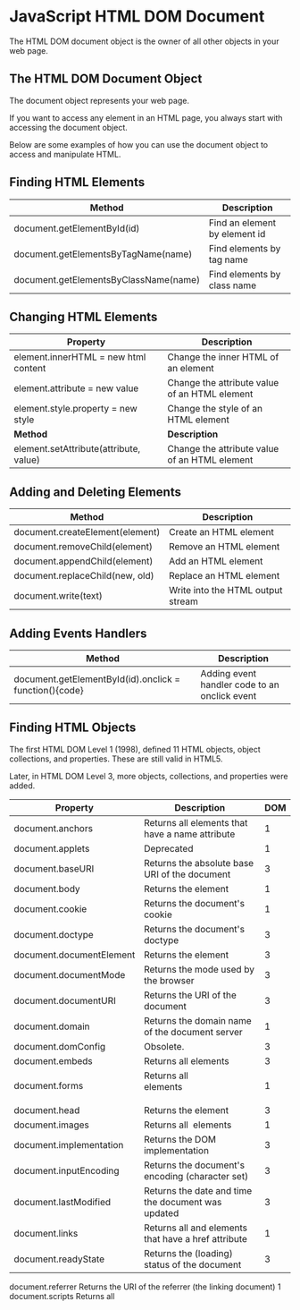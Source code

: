 # JavaScript HTML DOM Document


The HTML DOM document object is the owner of all other objects in your web page.


## The HTML DOM Document Object
The document object represents your web page.

If you want to access any element in an HTML page, you always start with accessing the document object.

Below are some examples of how you can use the document object to access and manipulate HTML.

## Finding HTML Elements

| **Method**	| **Description** |
|-----|-----|
| document.getElementById(id)	| Find an element by element id |
| document.getElementsByTagName(name)	| Find elements by tag name |
| document.getElementsByClassName(name)	| Find elements by class name |


## Changing HTML Elements
| **Property**	| **Description** |
|----|------|
| element.innerHTML =  new html content	| Change the inner HTML of an element |
| element.attribute = new value	| Change the attribute value of an HTML element |
| element.style.property = new style	| Change the style of an HTML element |
| **Method**	| **Description** |
| element.setAttribute(attribute, value)	| Change the attribute value of an HTML element |


## Adding and Deleting Elements
| **Method**	| **Description** |
|-----|-----|
| document.createElement(element)	| Create an HTML element |
| document.removeChild(element)	| Remove an HTML element |
| document.appendChild(element)	| Add an HTML element |
| document.replaceChild(new, old)	| Replace an HTML element |
| document.write(text)	| Write into the HTML output stream |


## Adding Events Handlers
| **Method**	| **Description** |
|-----|------|
| document.getElementById(id).onclick = function(){code}	| Adding event handler code to an onclick event |


## Finding HTML Objects
The first HTML DOM Level 1 (1998), defined 11 HTML objects, object collections, and properties. These are still valid in HTML5.

Later, in HTML DOM Level 3, more objects, collections, and properties were added.

| **Property**	| **Description**	| **DOM** |
|----|----|----|
| document.anchors	| Returns all <a> elements that have a name attribute |	1 |
| document.applets	| Deprecated	| 1 |
| document.baseURI	| Returns the absolute base URI of the document	| 3 |
| document.body	| Returns the <body> element	| 1 |
| document.cookie	| Returns the document's cookie	| 1 |
| document.doctype	| Returns the document's doctype	| 3 |
| document.documentElement	| Returns the <html> element	| 3 
| document.documentMode	| Returns the mode used by the browser	| 3 |
| document.documentURI	| Returns the URI of the document	| 3 |
| document.domain	| Returns the domain name of the document server	| 1 |
| document.domConfig	| Obsolete.	| 3 |
| document.embeds	| Returns all <embed> elements	| 3 |
| document.forms	| Returns all <form> elements	| 1 |
| document.head	| Returns the <head> element	| 3 |
| document.images	| Returns all <img> elements	| 1 |
| document.implementation	| Returns the DOM implementation	| 3 |
| document.inputEncoding	| Returns the document's encoding (character set)	| 3 |
| document.lastModified	| Returns the date and time the document was updated	| 3 |
| document.links	| Returns all <area> and <a> elements that have a href attribute	| 1 |
| document.readyState	| Returns the (loading) status of the document	| 3 |
document.referrer	Returns the URI of the referrer (the linking document)	1
document.scripts	Returns all <script> elements	3
document.strictErrorChecking	Returns if error checking is enforced	3
document.title	Returns the <title> element	1
document.URL	Returns the complete URL of the document	1
